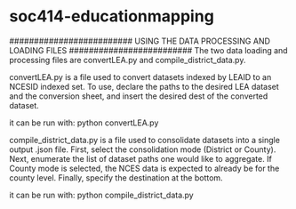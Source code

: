 # soc414-educationmapping

######################### USING THE DATA PROCESSING AND LOADING FILES #########################
The two data loading and processing files are convertLEA.py and compile_district_data.py.

convertLEA.py is a file used to convert datasets indexed by LEAID to an NCESID indexed set. To use,
declare the paths to the desired LEA dataset and the conversion sheet, and insert the desired dest
of the converted dataset. 

it can be run with: python convertLEA.py

compile_district_data.py is a file used to consolidate datasets into a single output .json file.
First, select the consolidation mode (District or County). Next, enumerate the list of dataset paths
one would like to aggregate. If County mode is selected, the NCES data is expected to already be for 
the county level. Finally, specify the destination at the bottom. 

it can be run with: python compile_district_data.py


